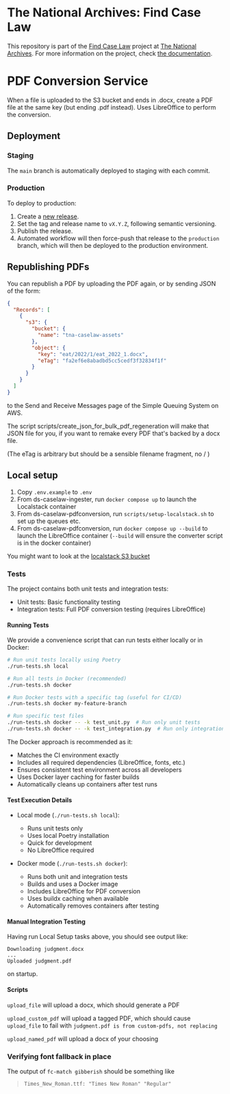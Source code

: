 # The National Archives: Find Case Law

This repository is part of the [Find Case Law](https://caselaw.nationalarchives.gov.uk/) project at [The National Archives](https://www.nationalarchives.gov.uk/). For more information on the project, check [the documentation](https://github.com/nationalarchives/ds-find-caselaw-docs).

# PDF Conversion Service

When a file is uploaded to the S3 bucket and ends in .docx, create a PDF file at the same key (but ending .pdf instead).
Uses LibreOffice to perform the conversion.

## Deployment

### Staging

The `main` branch is automatically deployed to staging with each commit.

### Production

To deploy to production:

1. Create a [new release](https://github.com/nationalarchives/ds-caselaw-pdf-conversion/releases).
2. Set the tag and release name to `vX.Y.Z`, following semantic versioning.
3. Publish the release.
4. Automated workflow will then force-push that release to the `production` branch, which will then be deployed to
   the production environment.

## Republishing PDFs

You can republish a PDF by uploading the PDF again, or by sending JSON of the form:

```json
{
  "Records": [
    {
      "s3": {
        "bucket": {
          "name": "tna-caselaw-assets"
        },
        "object": {
          "key": "eat/2022/1/eat_2022_1.docx",
          "eTag": "fa2ef6e8abadbd5cc5cedf3f32834f1f"
        }
      }
    }
  ]
}
```

to the Send and Receive Messages page of the Simple Queuing System on AWS.

The script scripts/create_json_for_bulk_pdf_regeneration will make that JSON
file for you, if you want to remake every PDF that's backed by a docx file.

(The eTag is arbitrary but should be a sensible filename fragment, no / )

## Local setup

1. Copy `.env.example` to `.env`
2. From ds-caselaw-ingester, run `docker compose up` to launch the Localstack container
3. From ds-caselaw-pdfconversion, run `scripts/setup-localstack.sh` to set up the queues etc.
4. From ds-caselaw-pdfconversion, run `docker compose up --build` to launch the LibreOffice container
   (`--build` will ensure the converter script is in the docker container)

You might want to look at the [localstack S3 bucket](http://localhost:4566/private-asset-bucket)

### Tests

The project contains both unit tests and integration tests:

- Unit tests: Basic functionality testing
- Integration tests: Full PDF conversion testing (requires LibreOffice)

#### Running Tests

We provide a convenience script that can run tests either locally or in Docker:

```bash
# Run unit tests locally using Poetry
./run-tests.sh local

# Run all tests in Docker (recommended)
./run-tests.sh docker

# Run Docker tests with a specific tag (useful for CI/CD)
./run-tests.sh docker my-feature-branch

# Run specific test files
./run-tests.sh docker -- -k test_unit.py  # Run only unit tests
./run-tests.sh docker -- -k test_integration.py  # Run only integration tests
```

The Docker approach is recommended as it:

- Matches the CI environment exactly
- Includes all required dependencies (LibreOffice, fonts, etc.)
- Ensures consistent test environment across all developers
- Uses Docker layer caching for faster builds
- Automatically cleans up containers after test runs

#### Test Execution Details

- Local mode (`./run-tests.sh local`):
  - Runs unit tests only
  - Uses local Poetry installation
  - Quick for development
  - No LibreOffice required

- Docker mode (`./run-tests.sh docker`):
  - Runs both unit and integration tests
  - Builds and uses a Docker image
  - Includes LibreOffice for PDF conversion
  - Uses buildx caching when available
  - Automatically removes containers after testing

#### Manual Integration Testing

Having run Local Setup tasks above, you should see output like:

```shell
Downloading judgment.docx
...
Uploaded judgment.pdf
```

on startup.

#### Scripts

`upload_file` will upload a docx, which should generate a PDF

`upload_custom_pdf` will upload a tagged PDF, which should cause `upload_file` to fail with `judgment.pdf is from custom-pdfs, not replacing`

`upload_named_pdf` will upload a docx of your choosing

### Verifying font fallback in place

The output of `fc-match gibberish` should be something like

> `Times_New_Roman.ttf: "Times New Roman" "Regular"`
